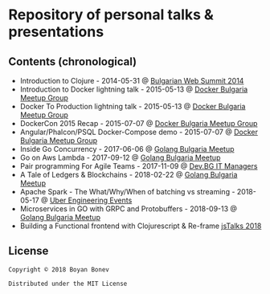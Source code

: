 # Repository of personal talks & presentations


## Contents (chronological)

* Introduction to Clojure - 2014-05-31 @
  [Bulgarian Web Summit 2014](https://www.facebook.com/events/1404644496447897/)
* Introduction to Docker lightning talk - 2015-05-13 @
  [Docker Bulgaria Meetup Group](http://www.meetup.com/Docker-Bulgaria/)
* Docker To Production lightning talk - 2015-05-13 @
  [Docker Bulgaria Meetup Group](http://www.meetup.com/Docker-Bulgaria/)
* DockerCon 2015 Recap - 2015-07-07 @
  [Docker Bulgaria Meetup Group](http://www.meetup.com/Docker-Bulgaria/)
* Angular/Phalcon/PSQL Docker-Compose demo - 2015-07-07 @
  [Docker Bulgaria Meetup Group](http://www.meetup.com/Docker-Bulgaria/)
* Inside Go Concurrency - 2017-06-06 @
  [Golang Bulgaria Meetup](https://www.meetup.com/Golang-Bulgaria/)
* Go on Aws Lambda - 2017-09-12 @
  [Golang Bulgaria Meetup](https://www.meetup.com/Golang-Bulgaria/)
* Pair programming For Agile Teams - 2017-11-09 @
  [Dev.BG IT Managers](http://dev.bg/%D1%81%D1%8A%D0%B1%D0%B8%D1%82%D0%B8%D0%B5/pair-programming-for-agile-teams/)
* A Tale of Ledgers & Blockchains - 2018-02-22 @
  [Golang Bulgaria Meetup](https://www.meetup.com/Golang-Bulgaria/)
* Apache Spark - The What/Why/When of batching vs streaming - 2018-05-17 @
  [Uber Engineering Events](https://www.meetup.com/Uber-Engineering-Events-Sofia/)
* Microservices in GO with GRPC and Protobuffers - 2018-09-13 @
  [Golang Bulgaria Meetup](https://www.meetup.com/Golang-Bulgaria/)
* Building a Functional frontend with Clojurescript & Re-frame
  [jsTalks 2018](https://www.jstalks.net)

## License

    Copyright © 2018 Boyan Bonev

    Distributed under the MIT License
